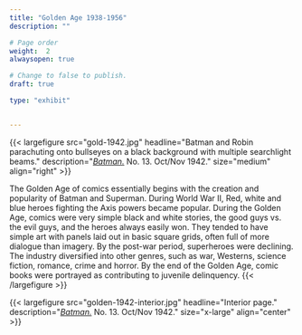 ```yaml
---
title: "Golden Age 1938-1956"
description: ""

# Page order
weight:  2
alwaysopen: true

# Change to false to publish.
draft: true

type: "exhibit"


---
```

{{< largefigure src="gold-1942.jpg"
                headline="Batman and Robin parachuting onto bullseyes on a black background with multiple searchlight beams."
				description="[*Batman.*](https://bc-primo.hosted.exlibrisgroup.com/permalink/f/1jdnfk3/ALMA-BC21358830010001021) No. 13. Oct/Nov 1942."
                size="medium"
				align="right" >}}

The Golden Age of comics essentially begins with the creation and popularity of Batman and Superman. During World War II, Red, white and blue heroes fighting the Axis powers became popular. During the Golden Age, comics were very simple black and white stories, the good guys vs. the evil guys, and the heroes always easily won. They tended to have simple art with panels laid out in basic square grids, often full of more dialogue than imagery. By the post-war period, superheroes were declining. The industry diversified into other genres, such as war, Westerns, science fiction, romance, crime and horror. By the end of the Golden Age, comic books were portrayed as contributing to juvenile delinquency.
{{< /largefigure >}}

{{< largefigure src="golden-1942-interior.jpg"
                headline="Interior page."
				description="[*Batman.*](https://bc-primo.hosted.exlibrisgroup.com/permalink/f/1jdnfk3/ALMA-BC21358830010001021) No. 13. Oct/Nov 1942."
                size="x-large"
				align="center" >}}


